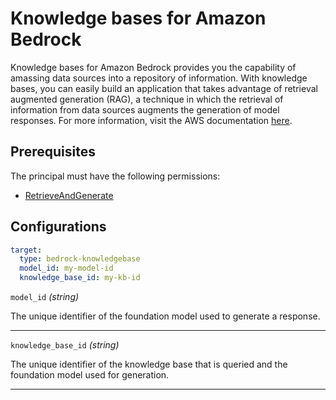 # Knowledge bases for Amazon Bedrock

Knowledge bases for Amazon Bedrock provides you the capability of amassing data sources into a repository of information. With knowledge bases, you can easily build an application that takes advantage of retrieval augmented generation (RAG), a technique in which the retrieval of information from data sources augments the generation of model responses. For more information, visit the AWS documentation [here](https://docs.aws.amazon.com/bedrock/latest/userguide/knowledge-base.html).

## Prerequisites

The principal must have the following permissions:

- [RetrieveAndGenerate](https://docs.aws.amazon.com/bedrock/latest/APIReference/API_agent-runtime_RetrieveAndGenerate.html)

## Configurations

```yaml title="agenteval.yml"
target:
  type: bedrock-knowledgebase
  model_id: my-model-id
  knowledge_base_id: my-kb-id
```

`model_id` *(string)*

The unique identifier of the foundation model used to generate a response.

---

`knowledge_base_id` *(string)*

The unique identifier of the knowledge base that is queried and the foundation model used for generation.

---